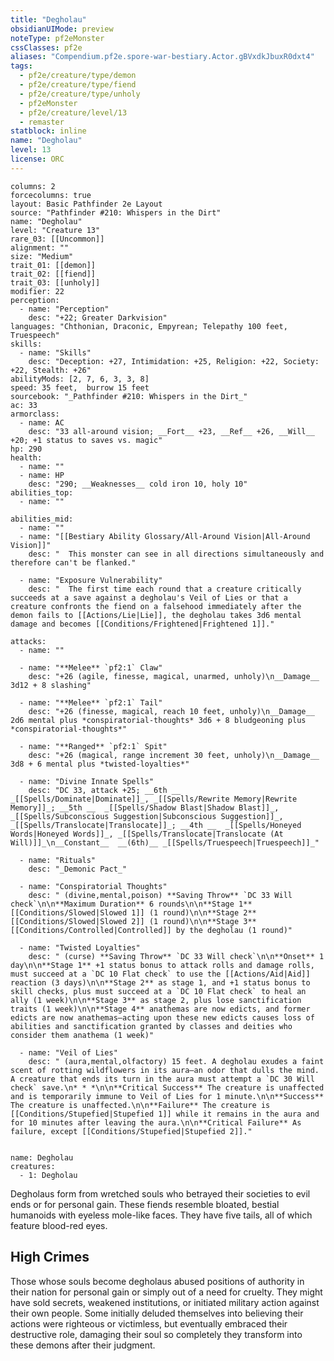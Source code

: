 ```yaml
---
title: "Degholau"
obsidianUIMode: preview
noteType: pf2eMonster
cssClasses: pf2e
aliases: "Compendium.pf2e.spore-war-bestiary.Actor.gBVxdkJbuxR0dxt4" 
tags:
  - pf2e/creature/type/demon
  - pf2e/creature/type/fiend
  - pf2e/creature/type/unholy
  - pf2eMonster
  - pf2e/creature/level/13
  - remaster
statblock: inline
name: "Degholau"
level: 13
license: ORC
---
```


```statblock
columns: 2
forcecolumns: true
layout: Basic Pathfinder 2e Layout
source: "Pathfinder #210: Whispers in the Dirt"
name: "Degholau"
level: "Creature 13"
rare_03: [[Uncommon]]
alignment: ""
size: "Medium"
trait_01: [[demon]]
trait_02: [[fiend]]
trait_03: [[unholy]]
modifier: 22
perception:
  - name: "Perception"
    desc: "+22; Greater Darkvision"
languages: "Chthonian, Draconic, Empyrean; Telepathy 100 feet, Truespeech"
skills:
  - name: "Skills"
    desc: "Deception: +27, Intimidation: +25, Religion: +22, Society: +22, Stealth: +26"
abilityMods: [2, 7, 6, 3, 3, 8]
speed: 35 feet,  burrow 15 feet
sourcebook: "_Pathfinder #210: Whispers in the Dirt_"
ac: 33
armorclass:
  - name: AC
    desc: "33 all-around vision; __Fort__ +23, __Ref__ +26, __Will__ +20; +1 status to saves vs. magic"
hp: 290
health:
  - name: ""
  - name: HP
    desc: "290; __Weaknesses__ cold iron 10, holy 10"
abilities_top:
  - name: ""

abilities_mid:
  - name: ""
  - name: "[[Bestiary Ability Glossary/All-Around Vision|All-Around Vision]]"
    desc: "  This monster can see in all directions simultaneously and therefore can't be flanked."

  - name: "Exposure Vulnerability"
    desc: "  The first time each round that a creature critically succeeds at a save against a degholau's Veil of Lies or that a creature confronts the fiend on a falsehood immediately after the demon fails to [[Actions/Lie|Lie]], the degholau takes 3d6 mental damage and becomes [[Conditions/Frightened|Frightened 1]]."

attacks:
  - name: ""

  - name: "**Melee** `pf2:1` Claw"
    desc: "+26 (agile, finesse, magical, unarmed, unholy)\n__Damage__  3d12 + 8 slashing"

  - name: "**Melee** `pf2:1` Tail"
    desc: "+26 (finesse, magical, reach 10 feet, unholy)\n__Damage__  2d6 mental plus *conspiratorial-thoughts* 3d6 + 8 bludgeoning plus *conspiratorial-thoughts*"

  - name: "**Ranged** `pf2:1` Spit"
    desc: "+26 (magical, range increment 30 feet, unholy)\n__Damage__  3d8 + 6 mental plus *twisted-loyalties*"

  - name: "Divine Innate Spells"
    desc: "DC 33, attack +25; __6th __  _[[Spells/Dominate|Dominate]]_, _[[Spells/Rewrite Memory|Rewrite Memory]]_; __5th __  _[[Spells/Shadow Blast|Shadow Blast]]_, _[[Spells/Subconscious Suggestion|Subconscious Suggestion]]_, _[[Spells/Translocate|Translocate]]_; __4th __  _[[Spells/Honeyed Words|Honeyed Words]]_, _[[Spells/Translocate|Translocate (At Will)]]_\n__Constant__  __(6th)__ _[[Spells/Truespeech|Truespeech]]_"

  - name: "Rituals"
    desc: "_Demonic Pact_"

  - name: "Conspiratorial Thoughts"
    desc: " (divine,mental,poison) **Saving Throw** `DC 33 Will check`\n\n**Maximum Duration** 6 rounds\n\n**Stage 1** [[Conditions/Slowed|Slowed 1]] (1 round)\n\n**Stage 2** [[Conditions/Slowed|Slowed 2]] (1 round)\n\n**Stage 3** [[Conditions/Controlled|Controlled]] by the degholau (1 round)"

  - name: "Twisted Loyalties"
    desc: " (curse) **Saving Throw** `DC 33 Will check`\n\n**Onset** 1 day\n\n**Stage 1** +1 status bonus to attack rolls and damage rolls, must succeed at a `DC 10 Flat check` to use the [[Actions/Aid|Aid]] reaction (3 days)\n\n**Stage 2** as stage 1, and +1 status bonus to skill checks, plus must succeed at a `DC 10 Flat check` to heal an ally (1 week)\n\n**Stage 3** as stage 2, plus lose sanctification traits (1 week)\n\n**Stage 4** anathemas are now edicts, and former edicts are now anathemas—acting upon these new edicts causes loss of abilities and sanctification granted by classes and deities who consider them anathema (1 week)"

  - name: "Veil of Lies"
    desc: " (aura,mental,olfactory) 15 feet. A degholau exudes a faint scent of rotting wildflowers in its aura—an odor that dulls the mind. A creature that ends its turn in the aura must attempt a `DC 30 Will check` save.\n* * *\n\n**Critical Success** The creature is unaffected and is temporarily immune to Veil of Lies for 1 minute.\n\n**Success** The creature is unaffected.\n\n**Failure** The creature is [[Conditions/Stupefied|Stupefied 1]] while it remains in the aura and for 10 minutes after leaving the aura.\n\n**Critical Failure** As failure, except [[Conditions/Stupefied|Stupefied 2]]."
 
```

```encounter-table
name: Degholau
creatures:
  - 1: Degholau
```



Degholaus form from wretched souls who betrayed their societies to evil ends or for personal gain. These fiends resemble bloated, bestial humanoids with eyeless mole-like faces. They have five tails, all of which feature blood-red eyes.

## High Crimes

Those whose souls become degholaus abused positions of authority in their nation for personal gain or simply out of a need for cruelty. They might have sold secrets, weakened institutions, or initiated military action against their own people. Some initially deluded themselves into believing their actions were righteous or victimless, but eventually embraced their destructive role, damaging their soul so completely they transform into these demons after their judgment.
